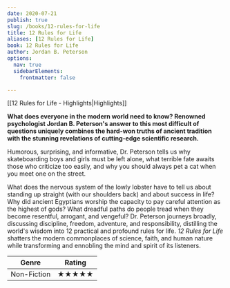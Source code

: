 ```yaml
---
date: 2020-07-21
publish: true
slug: /books/12-rules-for-life
title: 12 Rules for Life 
aliases: [12 Rules for Life]
book: 12 Rules for Life
author: Jordan B. Peterson
options:
  nav: true
  sidebarElements:
    frontmatter: false

---
```


[[12 Rules for Life - Highlights|Highlights]]

**What does everyone in the modern world need to know? Renowned psychologist Jordan B. Peterson's answer to this most difficult of questions uniquely combines the hard-won truths of ancient tradition with the stunning revelations of cutting-edge scientific research.**  
  
Humorous, surprising, and informative, Dr. Peterson tells us why skateboarding boys and girls must be left alone, what terrible fate awaits those who criticize too easily, and why you should always pet a cat when you meet one on the street.  
  
What does the nervous system of the lowly lobster have to tell us about standing up straight (with our shoulders back) and about success in life? Why did ancient Egyptians worship the capacity to pay careful attention as the highest of gods? What dreadful paths do people tread when they become resentful, arrogant, and vengeful? Dr. Peterson journeys broadly, discussing discipline, freedom, adventure, and responsibility, distilling the world's wisdom into 12 practical and profound rules for life. _12 Rules for Life_ shatters the modern commonplaces of science, faith, and human nature while transforming and ennobling the mind and spirit of its listeners.

| Genre  | Rating |
| ------ | ------ |
| Non-Fiction | ★★★★★       |